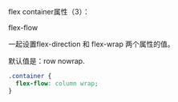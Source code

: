 
flex container属性（3）：

flex-flow

一起设置flex-direction 和 flex-wrap 两个属性的值。
 
默认值是：row nowrap.
```css
.container {
  flex-flow: column wrap;
}
```